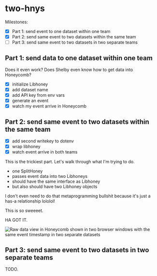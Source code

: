 # two-hnys

Milestones:
- [x] Part 1: send event to one dataset within one team
- [x] Part 2: send same event to two datasets within the same team
- [ ] Part 3: send same event to two datasets in two separate teams

## Part 1: send data to one dataset within one team
Does it even work? Does Shelby even know how to get data into Honeycomb?

- [x] initialize Libhoney
- [x] add dataset name
- [x] add API key from env vars
- [x] generate an event
- [x] watch my event arrive in Honeycomb

## Part 2: send same event to two datasets within the same team

- [x] add second writekey to dotenv
- [x] wrap libhoney
- [x] watch event arrive in both teams

This is the trickiest part. Let's walk through what I'm trying to do.

- one SplitHoney
- passes event data into two Libhoneys
- should have the same interface as Libhoney
- but also should have two Libhoney objects

I don't even need to do that metaprogramming bullshit because it's just a has-a relationship lololol!

This is so sweeeet.

HA GOT IT.

![Raw data view in Honeycomb shown in two browser windows with the same event timestamp in two separate datasets](https://p-81fa8j.b1.n0.cdn.getcloudapp.com/items/d5uWKReB/Image%202020-07-20%20at%206.27.33%20PM.png)

## Part 3: send same event to two datasets in two separate teams

TODO.